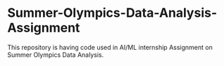# Summer-Olympics-Data-Analysis-Assignment
This repository is having code used in AI/ML internship Assignment on Summer Olympics Data Analysis.
